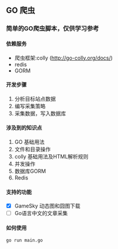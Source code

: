 ## GO 爬虫

### 简单的GO爬虫脚本，仅供学习参考

#### 依赖服务
- 爬虫框架:colly (http://go-colly.org/docs/)
- redis
- GORM

#### 开发步骤
1. 分析目标站点数据
2. 编写采集策略
3. 采集数据，写入数据库

#### 涉及到的知识点
1. GO 基础用法
2. 文件和目录操作
3. colly 基础用法及HTML解析规则
4. 并发操作
5. 数据库GORM
6. Redis

#### 支持的功能
- [x] GameSky 动态图和囧图下载
- [ ] Go语言中文的文章采集 

#### 如何使用

```shell
go run main.go
```